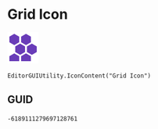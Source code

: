# Grid Icon
![](/img/Grid%20Icon.png)

``` CSharp
EditorGUIUtility.IconContent("Grid Icon")
```
## GUID
```
-6189111279697128761
```
